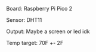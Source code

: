 Board: Raspberry Pi Pico 2

Sensor: DHT11

Output: Maybe a screen or led idk

Temp target: 70F +- 2F